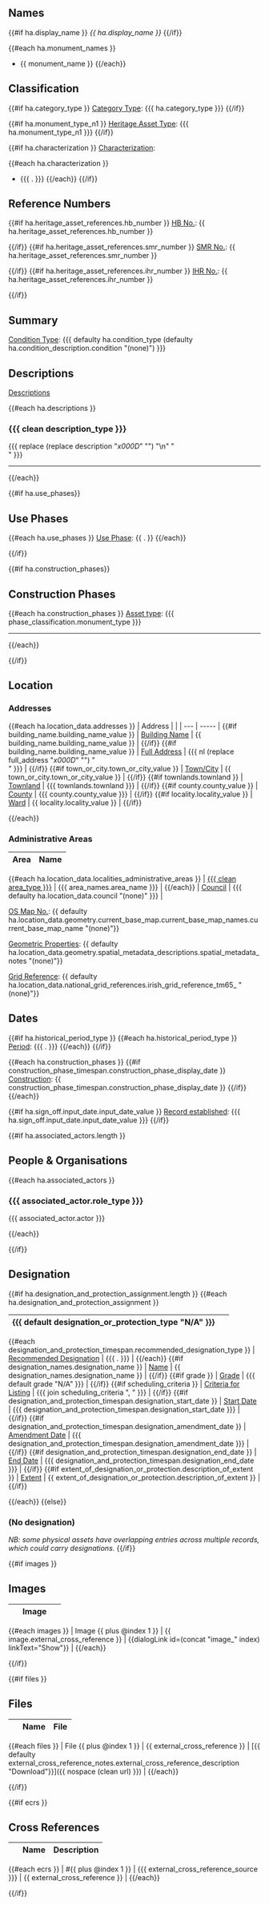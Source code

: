 ## Names

{{#if ha.display_name }}
<em>{{ ha.display_name }}</em>
{{/if}}

{{#each ha.monument_names }}
- {{ monument_name }}
{{/each}}

## Classification

{{#if ha.category_type }}
[Category Type](@category_type): {{{ ha.category_type }}}
{{/if}}

{{#if ha.monument_type_n1 }}
[Heritage Asset Type](@monument_type_n1): {{{ ha.monument_type_n1 }}}
{{/if}}

{{#if ha.characterization }}
[Characterization](@characterization):

{{#each ha.characterization }}
- {{{ . }}}
{{/each}}
{{/if}}

## Reference Numbers

{{#if ha.heritage_asset_references.hb_number }}
[HB No.](@hb_number): {{ ha.heritage_asset_references.hb_number }}

{{/if}}
{{#if ha.heritage_asset_references.smr_number }}
[SMR No.](@smr_number): {{ ha.heritage_asset_references.smr_number }}

{{/if}}
{{#if ha.heritage_asset_references.ihr_number }}
[IHR No.](@ihr_number): {{ ha.heritage_asset_references.ihr_number }}

{{/if}}

## Summary

[Condition Type](@condition_type): {{{ defaulty ha.condition_type (defaulty ha.condition_description.condition "(none)") }}}

## Descriptions

[Descriptions](@descriptions)

{{#each ha.descriptions }}

### {{{ clean description_type }}}

{{{ replace (replace description "_x000D_" "") "\n" "<br/>" }}}

---

{{/each}}

{{#if ha.use_phases}}

## Use Phases

{{#each ha.use_phases }}
[Use Phase](@use_phase): {{ . }}
{{/each}}

{{/if}}

{{#if ha.construction_phases}}

## Construction Phases

{{#each ha.construction_phases }}
[Asset type](@monument_type): {{{ phase_classification.monument_type }}}

---

{{/each}}

{{/if}}

## Location

### Addresses

{{#each ha.location_data.addresses }}
| Address |       |
| --- | ----- |
{{#if building_name.building_name_value }}
| [Building Name](@building_name) | {{ building_name.building_name_value }} |
{{/if}}
{{#if building_name.building_name_value }}
| [Full Address](@full_address) | {{{ nl (replace full_address "_x000D_" "") "<br/>" }}} |
{{/if}}
{{#if town_or_city.town_or_city_value }}
| [Town/City](@town_or_city) | {{ town_or_city.town_or_city_value }} |
{{/if}}
{{#if townlands.townland }}
| [Townland](@townlands) | {{{ townlands.townland }}} |
{{/if}}
{{#if county.county_value }}
| [County](@county) | {{{ county.county_value }}} |
{{/if}}
{{#if locality.locality_value }}
| [Ward](@locality) | {{ locality.locality_value }} |
{{/if}}

{{/each}}

### Administrative Areas

| Area | Name |
| ---- | ---- |
{{#each ha.location_data.localities_administrative_areas }}
| [{{{ clean area_type }}}](@localities_administrative_areas) | {{{ area_names.area_name }}} |
{{/each}}
| [Council](@council) | {{{ defaulty ha.location_data.council "(none)" }}} |

[OS Map No.](@current_base_map_name): {{ defaulty ha.location_data.geometry.current_base_map.current_base_map_names.current_base_map_name "(none)"}}

[Geometric Properties](@spatial_metadata_notes): {{ defaulty ha.location_data.geometry.spatial_metadata_descriptions.spatial_metadata_notes "(none)"}}

[Grid Reference](@irish_grid_reference_tm65_): {{ defaulty ha.location_data.national_grid_references.irish_grid_reference_tm65_ "(none)"}}

## Dates

{{#if ha.historical_period_type }}
{{#each ha.historical_period_type }}
[Period](@historical_period_type): {{{ . }}}
{{/each}}
{{/if}}

{{#each ha.construction_phases }}
{{#if construction_phase_timespan.construction_phase_display_date }}
[Construction](@construction_phase_display_date): {{ construction_phase_timespan.construction_phase_display_date }}
{{/if}}
{{/each}}

{{#if ha.sign_off.input_date.input_date_value }}
[Record established](@input_date): {{{ ha.sign_off.input_date.input_date_value }}}
{{/if}}

{{#if ha.associated_actors.length }}
## People &amp; Organisations

{{#each ha.associated_actors }}
### {{{ associated_actor.role_type }}}

{{{ associated_actor.actor }}}

{{/each}}

{{/if}}

## Designation

{{#if ha.designation_and_protection_assignment.length }}
{{#each ha.designation_and_protection_assignment }}

| {{{ default designation_or_protection_type "N/A" }}} | &nbsp; |
| ------ | ------ |
{{#each designation_and_protection_timespan.recommended_designation_type }}
| [Recommended Designation](@recommended_designation_type) | {{{ . }}} |
{{/each}}
{{#if designation_names.designation_name }}
| [Name](@designation_name) | {{ designation_names.designation_name }} |
{{/if}}
{{#if grade }}
| [Grade](@grade) | {{{ default grade "N/A" }}} |
{{/if}}
{{#if scheduling_criteria }}
| [Criteria for Listing](@scheduling_criteria) | {{{ join scheduling_criteria ", " }}} |
{{/if}}
{{#if designation_and_protection_timespan.designation_start_date }}
| [Start Date](@designation_start_date) | {{{ designation_and_protection_timespan.designation_start_date }}} |
{{/if}}
{{#if designation_and_protection_timespan.designation_amendment_date }}
| [Amendment Date](@designation_amendment_date) | {{{ designation_and_protection_timespan.designation_amendment_date }}} |
{{/if}}
{{#if designation_and_protection_timespan.designation_end_date }}
| [End Date](@designation_end_date) | {{{ designation_and_protection_timespan.designation_end_date }}} |
{{/if}}
{{#if extent_of_designation_or_protection.description_of_extent }}
| [Extent](@description_of_extent) | {{ extent_of_designation_or_protection.description_of_extent }} |
{{/if}}

{{/each}}
{{else}}
### (No designation)

_NB: some physical assets have overlapping entries across multiple records, which could carry designations._
{{/if}}

{{#if images }}

## Images

| &nbsp; | Image | &nbsp; |
| - | ----- | - |
{{#each images }}
| Image {{ plus @index 1 }} | {{ image.external_cross_reference }} | {{dialogLink id=(concat "image_" index) linkText="Show"}} |
{{/each}}

{{/if}}

{{#if files }}

## Files

| &nbsp; | Name | File
| ----- | - | - |
{{#each files }}
| File {{ plus @index 1 }} | {{ external_cross_reference }} | [{{ defaulty external_cross_reference_notes.external_cross_reference_description "Download"}}]({{ nospace (clean url) }}) |
{{/each}}

{{/if}}

{{#if ecrs }}

## Cross References

| &nbsp; | Name | Description
| ----- | - | - |
{{#each ecrs }}
| #{{ plus @index 1 }} | {{{ external_cross_reference_source }}} | {{ external_cross_reference }} |
{{/each}}

{{/if}}
